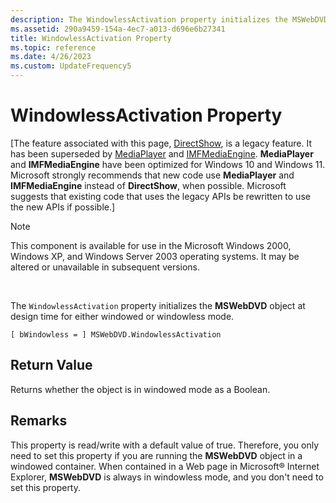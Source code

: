 ```yaml
---
description: The WindowlessActivation property initializes the MSWebDVD object at design time for either windowed or windowless mode.
ms.assetid: 290a9459-154a-4ec7-a013-d696e6b27341
title: WindowlessActivation Property
ms.topic: reference
ms.date: 4/26/2023
ms.custom: UpdateFrequency5
---
```


# WindowlessActivation Property

\[The feature associated with this page, [DirectShow](/windows/win32/directshow/directshow), is a legacy feature. It has been superseded by [MediaPlayer](/uwp/api/Windows.Media.Playback.MediaPlayer) and [IMFMediaEngine](/windows/win32/api/mfmediaengine/nn-mfmediaengine-imfmediaengine). **MediaPlayer** and **IMFMediaEngine** have been optimized for Windows 10 and Windows 11. Microsoft strongly recommends that new code use **MediaPlayer** and **IMFMediaEngine** instead of **DirectShow**, when possible. Microsoft suggests that existing code that uses the legacy APIs be rewritten to use the new APIs if possible.\]

> [!Note]  
> This component is available for use in the Microsoft Windows 2000, Windows XP, and Windows Server 2003 operating systems. It may be altered or unavailable in subsequent versions.

 

The `WindowlessActivation` property initializes the **MSWebDVD** object at design time for either windowed or windowless mode.

``` syntax
[ bWindowless = ] MSWebDVD.WindowlessActivation
```

## Return Value

Returns whether the object is in windowed mode as a Boolean.

## Remarks

This property is read/write with a default value of true. Therefore, you only need to set this property if you are running the **MSWebDVD** object in a windowed container. When contained in a Web page in Microsoft® Internet Explorer, **MSWebDVD** is always in windowless mode, and you don't need to set this property.

 

 



